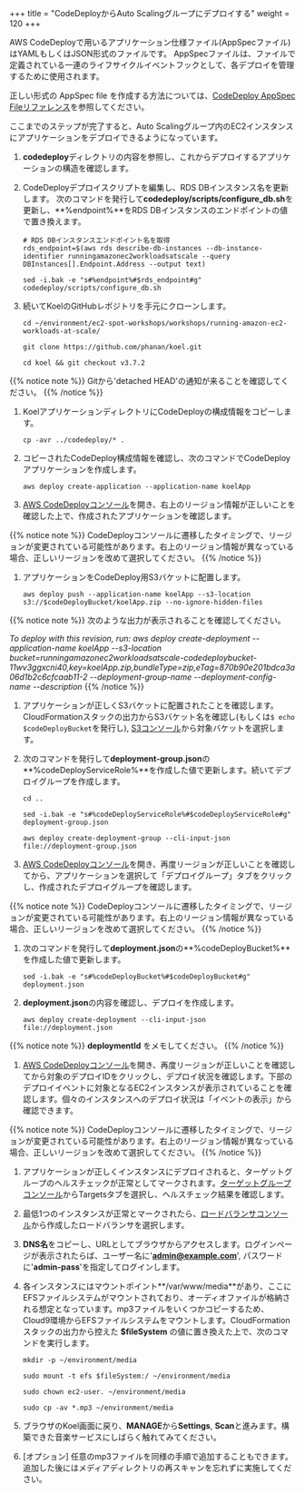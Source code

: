 +++
title = "CodeDeployからAuto Scalingグループにデプロイする"
weight = 120
+++

AWS CodeDeployで用いるアプリケーション仕様ファイル(AppSpecファイル)はYAMLもしくはJSON形式のファイルです。
AppSpecファイルは、ファイルで定義されている一連のライフサイクルイベントフックとして、各デプロイを管理するために使用されます。

正しい形式の AppSpec file を作成する方法については、[CodeDeploy AppSpec Fileリファレンス](https://docs.aws.amazon.com/codedeploy/latest/userguide/reference-appspec-file-structure.html)を参照してください。 

ここまでのステップが完了すると、Auto Scalingグループ内のEC2インスタンスにアプリケーションをデプロイできるようになっています。

1. **codedeploy**ディレクトリの内容を参照し、これからデプロイするアプリケーションの構造を確認します。

1. CodeDeployデプロイスクリプトを編集し、RDS DBインスタンス名を更新します。
次のコマンドを発行して**codedeploy/scripts/configure_db.sh**を更新し、**%endpoint%**をRDS DBインスタンスのエンドポイントの値で置き換えます。

	```
	# RDS DBインスタンスエンドポイント名を取得
	rds_endpoint=$(aws rds describe-db-instances --db-instance-identifier runningamazonec2workloadsatscale --query DBInstances[].Endpoint.Address --output text)

	sed -i.bak -e "s#%endpoint%#$rds_endpoint#g" codedeploy/scripts/configure_db.sh
	```

1. 続いてKoelのGitHubレポジトリを手元にクローンします。

	```
	cd ~/environment/ec2-spot-workshops/workshops/running-amazon-ec2-workloads-at-scale/
	
	git clone https://github.com/phanan/koel.git
	
	cd koel && git checkout v3.7.2
	```
{{% notice note %}}
Gitから'detached HEAD'の通知が来ることを確認してください。
{{% /notice %}}

1. KoelアプリケーションディレクトリにCodeDeployの構成情報をコピーします。

	```
	cp -avr ../codedeploy/* .
	```

1. コピーされたCodeDeploy構成情報を確認し、次のコマンドでCodeDeployアプリケーションを作成します。

	```
	aws deploy create-application --application-name koelApp
	```

1. [AWS CodeDeployコンソール](https://console.aws.amazon.com/codesuite/codedeploy/applications)を開き、右上のリージョン情報が正しいことを確認した上で、作成されたアプリケーションを確認します。

{{% notice note %}}
CodeDeployコンソールに遷移したタイミングで、リージョンが変更されている可能性があります。右上のリージョン情報が異なっている場合、正しいリージョンを改めて選択してください。
{{% /notice %}}


1. アプリケーションをCodeDeploy用S3バケットに配置します。

	```
	aws deploy push --application-name koelApp --s3-location s3://$codeDeployBucket/koelApp.zip --no-ignore-hidden-files
	```
{{% notice note %}}
次のような出力が表示されることを確認してください。

*To deploy with this revision, run: aws deploy create-deployment --application-name koelApp --s3-location bucket=runningamazonec2workloadsatscale-codedeploybucket-11wv3ggxcni40,key=koelApp.zip,bundleType=zip,eTag=870b90e201bdca3a06d1b2c6cfcaab11-2 --deployment-group-name <deployment-group-name> --deployment-config-name <deployment-config-name> --description <description>*
{{% /notice %}}
	
1. アプリケーションが正しくS3バケットに配置されたことを確認します。CloudFormationスタックの出力からS3バケット名を確認し(もしくは`$ echo $codeDeployBucket`を発行し), [S3コンソール](https://s3.console.aws.amazon.com/s3/home)から対象バケットを選択します。

1. 次のコマンドを発行して**deployment-group.json**の**%codeDeployServiceRole%**を作成した値で更新します。続いてデプロイグループを作成します。

	```
	cd ..

	sed -i.bak -e "s#%codeDeployServiceRole%#$codeDeployServiceRole#g" deployment-group.json
	
	aws deploy create-deployment-group --cli-input-json file://deployment-group.json
	```

1. [AWS CodeDeployコンソール](https://console.aws.amazon.com/codesuite/codedeploy/applications)を開き、再度リージョンが正しいことを確認してから、アプリケーションを選択して「デプロイグループ」タブをクリックし、作成されたデプロイグループを確認します。

{{% notice note %}}
CodeDeployコンソールに遷移したタイミングで、リージョンが変更されている可能性があります。右上のリージョン情報が異なっている場合、正しいリージョンを改めて選択してください。
{{% /notice %}}

1. 次のコマンドを発行して**deployment.json**の**%codeDeployBucket%**を作成した値で更新します。

	```
	sed -i.bak -e "s#%codeDeployBucket%#$codeDeployBucket#g" deployment.json
	```

1. **deployment.json**の内容を確認し、デプロイを作成します。

	```
	aws deploy create-deployment --cli-input-json file://deployment.json
	```
{{% notice note %}}
**deploymentId** をメモしてください。
{{% /notice %}}
	
1. [AWS CodeDeployコンソール](https://console.aws.amazon.com/codesuite/codedeploy/deployments)を開き、再度リージョンが正しいことを確認してから対象のデプロイIDをクリックし、デプロイ状況を確認します。下部のデプロイイベントに対象となるEC2インスタンスが表示されていることを確認します。個々のインスタンスへのデプロイ状況は「イベントの表示」から確認できます。

{{% notice note %}}
CodeDeployコンソールに遷移したタイミングで、リージョンが変更されている可能性があります。右上のリージョン情報が異なっている場合、正しいリージョンを改めて選択してください。
{{% /notice %}}

1. アプリケーションが正しくインスタンスにデプロイされると、ターゲットグループのヘルスチェックが正常としてマークされます。[ターゲットグループコンソール](https://console.aws.amazon.com/ec2/v2/home#TargetGroups:sort=targetGroupName)からTargetsタブを選択し、ヘルスチェック結果を確認します。

1. 最低1つのインスタンスが正常とマークされたら、[ロードバランサコンソール](https://console.aws.amazon.com/ec2/v2/home#LoadBalancers:sort=loadBalancerName)から作成したロードバランサを選択します。

1. **DNS名**をコピーし、URLとしてブラウザからアクセスします。ログインページが表示されたらば、ユーザー名に'**admin@example.com**', パスワードに'**admin-pass**'を指定してログインします。

1. 各インスタンスにはマウントポイント**/var/www/media**があり、ここにEFSファイルシステムがマウントされており、オーディオファイルが格納される想定となっています。mp3ファイルをいくつかコピーするため、Cloud9環境からEFSファイルシステムをマウントします。CloudFormationスタックの出力から控えた **$fileSystem** の値に置き換えた上で、次のコマンドを実行します。

	```
	mkdir -p ~/environment/media

	sudo mount -t efs $fileSystem:/ ~/environment/media
	
	sudo chown ec2-user. ~/environment/media
	
	sudo cp -av *.mp3 ~/environment/media
	```	
	
1. ブラウザのKoel画面に戻り、**MANAGE**から**Settings**, **Scan**と進みます。構築できた音楽サービスにしばらく触れてみてください。

1. [オプション] 任意のmp3ファイルを同様の手順で追加することもできます。追加した後にはメディアディレクトリの再スキャンを忘れずに実施してください。

